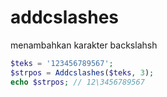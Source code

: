 # addcslashes
menambahkan karakter backslahsh
```php
$teks = '123456789567';
$strpos = Addcslashes($teks, 3);  
echo $strpos; // 12\3456789567
```